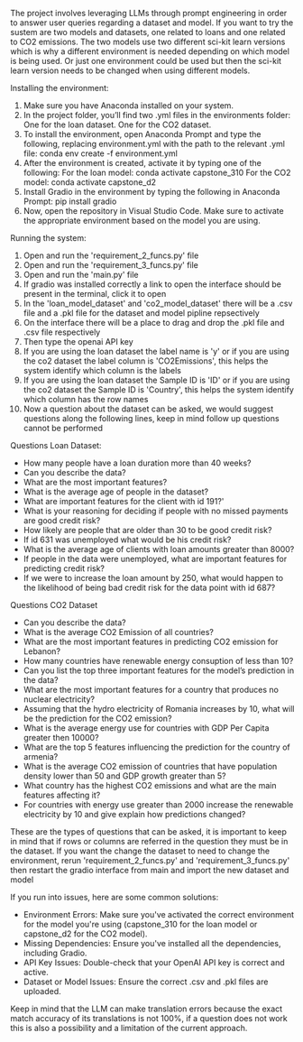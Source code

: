 The project involves leveraging LLMs through prompt engineering in order to answer user queries regarding a dataset and model. 
If you want to try the sustem are two models and datasets, one related to loans and one related to CO2 emissions. 
The two models use two different sci-kit learn versions which is why a different environment is needed depending
on which model is being used. Or just one environment could be used but then the sci-kit learn version needs
to be changed when using different models. 

Installing the environment:
1. Make sure you have Anaconda installed on your system.
2. In the project folder, you’ll find two .yml files in the environments folder:
    One for the loan dataset.
    One for the CO2 dataset.
3. To install the environment, open Anaconda Prompt and type the following, replacing environment.yml with the path to the relevant .yml file:
    conda env create -f environment.yml
4. After the environment is created, activate it by typing one of the following:
    For the loan model: conda activate capstone_310
    For the CO2 model: conda activate capstone_d2
5. Install Gradio in the environment by typing the following in Anaconda Prompt:
    pip install gradio
6. Now, open the repository in Visual Studio Code. Make sure to activate the appropriate environment based on the model you are using.

Running the system:
1. Open and run the 'requirement_2_funcs.py' file
2. Open and run the 'requirement_3_funcs.py' file
3. Open and run the 'main.py' file
4. If gradio was installed correctly a link to open the interface should be present in the terminal, click it to open
5. In the 'loan_model_dataset' and 'co2_model_dataset' there will be a .csv file and a .pkl file for the dataset and model pipline repsectively
6. On the interface there will be a place to drag and drop the .pkl file and .csv file respectively
7. Then type the openai API key
8. If you are using the loan dataset the label name is 'y' or if you are using the co2 dataset the label column is 'CO2Emissions', this helps the system identify which column is the labels
9. If you are using the loan dataset the Sample ID is 'ID' or if you are using the co2 dataset the Sample ID is 'Country', this helps the system identify which column has the row names
10. Now a question about the dataset can be asked, we would suggest questions along the following lines, keep in mind follow up questions cannot be performed

Questions Loan Dataset:
- How many people have a loan duration more than 40 weeks?
- Can you describe the data?
- What are the most important features?
- What is the average age of people in the dataset?
- What are important features for the client with id 191?'
- What is your reasoning for deciding if people with no missed payments are good credit risk?
- How likely are people that are older than 30 to be good credit risk?
- If id 631 was unemployed what would be his credit risk?
- What is the average age of clients with loan amounts greater than 8000?
- If people in the data were unemployed, what are important features for predicting credit risk?
- If we were to increase the loan amount by 250, what would happen to the likelihood of being bad credit risk for the data point with id 687?

Questions CO2 Dataset
- Can you describe the data?
- What is the average CO2 Emission of all countries?
- What are the most important features in predicting CO2 emission for Lebanon?
- How many countries have renewable energy consuption of less than 10?
- Can you list the top three important features for the model’s prediction in the data?
- What are the most important features for a country that produces no nuclear electricity?
- Assuming that the hydro electricity of Romania increases by 10, what will be the prediction for the CO2 emission?
- What is the average energy use for countries with GDP Per Capita greater then 10000?
- What are the top 5 features influencing the prediction for the country of armenia?
- What is the average CO2 emission of countries that have population density lower than 50 and GDP growth greater than 5?
- What country has the highest CO2 emissions and what are the main features affecting it?
- For countries with energy use greater than 2000 increase the renewable electricity by 10 and give explain how predictions changed?

These are the types of questions that can be asked, it is important to keep in mind that if rows or columns are referred in the question they must be in the dataset.
If you want the change the dataset to need to change the environment, rerun 'requirement_2_funcs.py' and 'requirement_3_funcs.py' then restart the gradio interface from main and import the new dataset and model

If you run into issues, here are some common solutions:
- Environment Errors: Make sure you've activated the correct environment for the model you're using (capstone_310 for the loan model or capstone_d2 for the CO2 model).
- Missing Dependencies: Ensure you've installed all the dependencies, including Gradio.
- API Key Issues: Double-check that your OpenAI API key is correct and active.
- Dataset or Model Issues: Ensure the correct .csv and .pkl files are uploaded.

Keep in mind that the LLM can make translation errors because the exact match accuracy of its translations is not 100%, 
if a question does not work this is also a possibility and a limitation of the current approach.
